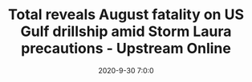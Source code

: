 ---
"title": "Total reveals August fatality on US Gulf drillship amid Storm Laura precautions - Upstream Online"
"date": "2020-9-30 7:0:0"
"feed_name": "GOOGLENEWSDRILLING"
"feed_website": "https://news.google.com/search?q=drilling%2Bincident&hl=en-US&gl=US&ceid=US:en"
"feed_rss": "https://news.google.com/rss/search?q=drilling%2Bincident&hl=en-US&gl=US&ceid=US:en"
"link": "https://www.upstreamonline.com/safety/total-reveals-august-fatality-on-us-gulf-drillship-amid-storm-laura-precautions/2-1-884872"
"file": "_posts/2021-1-1-d6d9df0d782fd47463989a12b5f122d45d8c8424.md"
"accident": "0"
"drilling": "0"
---